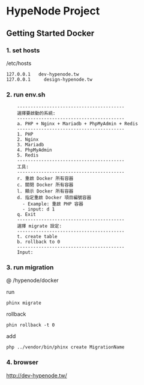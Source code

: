 # HypeNode Project #

## Getting Started Docker ##

### 1. set hosts ###
/etc/hosts 
``` 
127.0.0.1   dev-hypenode.tw
127.0.0.1	  design-hypenode.tw
```
### 2. run env.sh ###
```
    ----------------------------------------
    選擇要啟動的系統:
    ----------------------------------------
    a. PHP + Nginx + Mariadb + PhpMyAdmin + Redis
    ----------------------------------------
    1. PHP
    2. Nginx
    3. Mariadb
    4. PhpMyAdmin
    5. Redis
    ----------------------------------------
    工具:
    ----------------------------------------
    r. 重啟 Docker 所有容器
    c. 關閉 Docker 所有容器
    l. 顯示 Docker 所有容器
    d. 指定重啟 Docker 項目編號容器
      - Example: 重啟 PHP 容器
      - input: d 1
    q. Exit
    ----------------------------------------
    選擇 migrate 設定:
    ----------------------------------------
    t. create table
    b. rollback to 0
    ----------------------------------------
    Input:
```
### 3. run migration ###
@ /hypenode/docker

run
```
phinx migrate
```
rollback
```
phin rollback -t 0
```
add
```
php ../vendor/bin/phinx create MigrationName
```

### 4. browser ###
http://dev-hypenode.tw/
